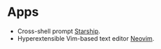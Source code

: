 # Apps

* Cross-shell prompt [Starship](https://starship.rs/).
* Hyperextensible Vim-based text editor [Neovim](https://neovim.io/).
